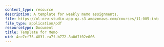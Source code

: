 ```yaml
---
content_type: resource
description: A template for weekly memo assignments.
file: https://ol-ocw-studio-app-qa.s3.amazonaws.com/courses/11-005-introduction-to-international-development-spring-2015/4ce7cf754831ea7fb7728a0d7f02e006_MIT11_005S15_assign-memo.pdf
file_type: application/pdf
resourcetype: Document
title: Template for Memo
uid: 4ce7cf75-4831-ea7f-b772-8a0d7f02e006
---
```

